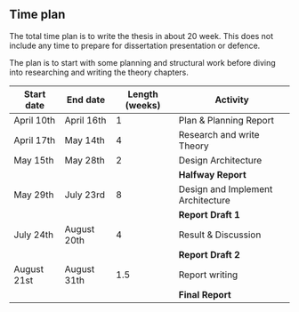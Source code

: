 Time plan
---------
The total time plan is to write the thesis in about 20 week. This does not include any time to prepare for dissertation presentation or defence.

The plan is to start with some planning and structural work before diving into researching and writing the theory chapters.

| Start date     | End date       | Length (weeks) | Activity                          |
|----------------|----------------|----------------|-----------------------------------|
| April 10th     | April 16th     | 1              | Plan & Planning Report            |
| April 17th     | May 14th       | 4              | Research and write Theory         |
| May 15th       | May 28th       | 2              | Design Architecture               |
|                |                |                | **Halfway Report**                |
| May 29th       | July 23rd      | 8              | Design and Implement Architecture |
|                |                |                | **Report Draft 1**                |
| July 24th      | August 20th    | 4              | Result & Discussion               |
|                |                |                | **Report Draft 2**                |
| August 21st    | August 31th    | 1.5            | Report writing                    |
|                |                |                | **Final Report**                  |


